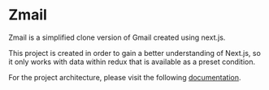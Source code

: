 # Zmail
Zmail is a simplified clone version of Gmail created using next.js.

This project is created in order to gain a better understanding of Next.js, so it only works with data within redux that is available as a preset condition.

For the project architecture, please visit the following
<a href="https://www.notion.so/yungjurick/Zmail-5f89b609814042a9b338db45f98efec2">documentation</a>.
